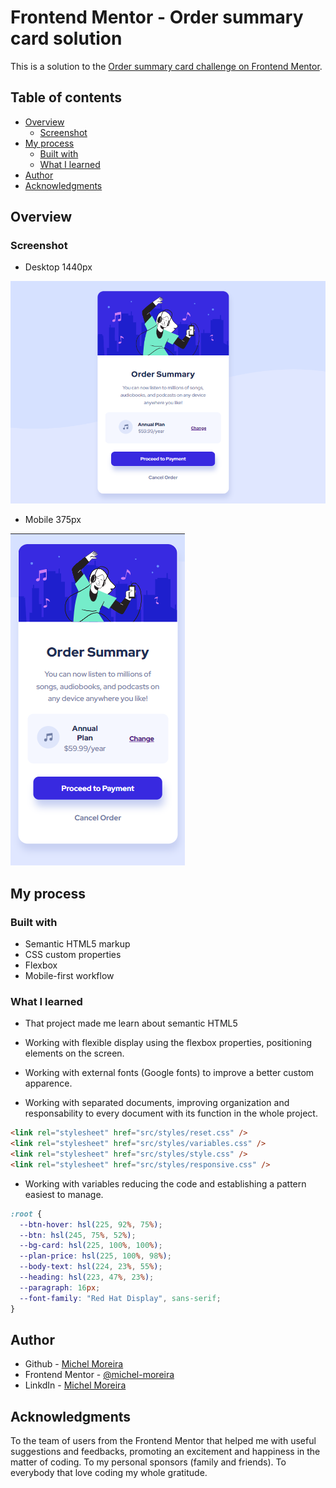 # Frontend Mentor - Order summary card solution

This is a solution to the [Order summary card challenge on Frontend Mentor](https://www.frontendmentor.io/challenges/order-summary-component-QlPmajDUj).

## Table of contents

- [Overview](#overview)
  - [Screenshot](#screenshot)
- [My process](#my-process)
  - [Built with](#built-with)
  - [What I learned](#what-i-learned)
- [Author](#author)
- [Acknowledgments](#acknowledgments)

## Overview

### Screenshot

- Desktop 1440px

![Desktop](./design/Screenshot-desktop.png)

- Mobile 375px

![Mobile](./design/Screenshot-mobile.png)

## My process

### Built with

- Semantic HTML5 markup
- CSS custom properties
- Flexbox
- Mobile-first workflow

### What I learned

- That project made me learn about semantic HTML5

- Working with flexible display using the flexbox properties, positioning elements on the screen.

- Working with external fonts (Google fonts) to improve a better custom apparence.

- Working with separated documents, improving organization and responsability to every document with its function in the whole project.

```html
<link rel="stylesheet" href="src/styles/reset.css" />
<link rel="stylesheet" href="src/styles/variables.css" />
<link rel="stylesheet" href="src/styles/style.css" />
<link rel="stylesheet" href="src/styles/responsive.css" />
```

- Working with variables reducing the code and establishing a pattern easiest to manage.

```CSS
:root {
  --btn-hover: hsl(225, 92%, 75%);
  --btn: hsl(245, 75%, 52%);
  --bg-card: hsl(225, 100%, 100%);
  --plan-price: hsl(225, 100%, 98%);
  --body-text: hsl(224, 23%, 55%);
  --heading: hsl(223, 47%, 23%);
  --paragraph: 16px;
  --font-family: "Red Hat Display", sans-serif;
}
```

## Author

- Github - [Michel Moreira](https://github.com/michel-moreira)
- Frontend Mentor - [@michel-moreira](https://www.frontendmentor.io/profile/michel-moreira)
- LinkdIn - [Michel Moreira](https://www.linkedin.com/in/michel-moreira-760142254/)

## Acknowledgments

To the team of users from the Frontend Mentor that helped me with useful suggestions and feedbacks, promoting an excitement and happiness in the matter of coding. To my personal sponsors (family and friends). To everybody that love coding my whole gratitude.
